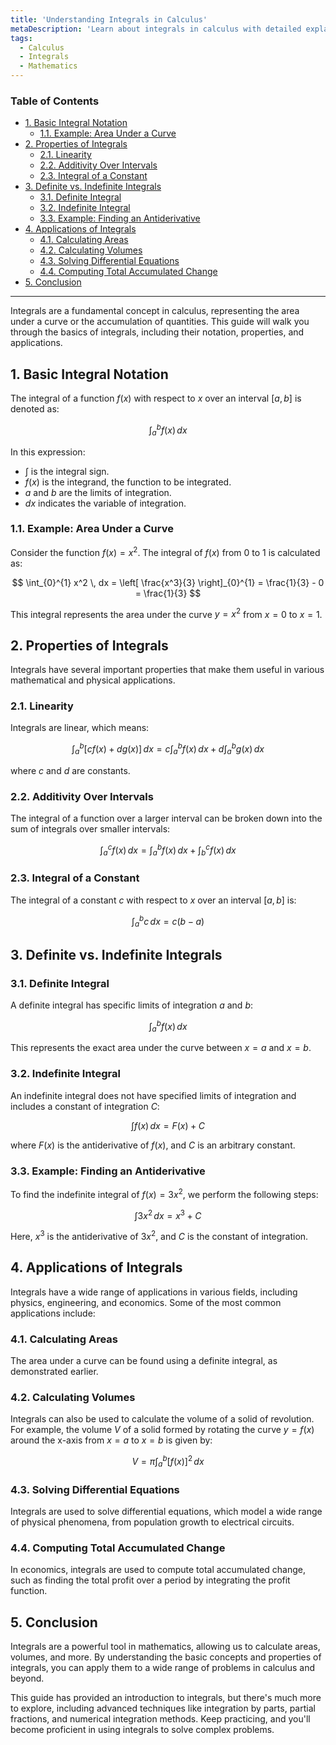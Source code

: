 ```yaml
---
title: 'Understanding Integrals in Calculus'
metaDescription: 'Learn about integrals in calculus with detailed explanations and examples using LaTeX for mathematical notation.'
tags:
  - Calculus
  - Integrals
  - Mathematics
---
```

### Table of Contents
+ [1. Basic Integral Notation](#1-basic-integral-notation)
  + [1.1. Example: Area Under a Curve](#11-example-area-under-a-curve)
+ [2. Properties of Integrals](#2-properties-of-integrals)
  + [2.1. Linearity](#21-linearity)
  + [2.2. Additivity Over Intervals](#22-additivity-over-intervals)
  + [2.3. Integral of a Constant](#23-integral-of-a-constant)
+ [3. Definite vs. Indefinite Integrals](#3-definite-vs-indefinite-integrals)
  + [3.1. Definite Integral](#31-definite-integral)
  + [3.2. Indefinite Integral](#32-indefinite-integral)
  + [3.3. Example: Finding an Antiderivative](#33-example-finding-an-antiderivative)
+ [4. Applications of Integrals](#4-applications-of-integrals)
  + [4.1. Calculating Areas](#41-calculating-areas)
  + [4.2. Calculating Volumes](#42-calculating-volumes)
  + [4.3. Solving Differential Equations](#43-solving-differential-equations)
  + [4.4. Computing Total Accumulated Change](#44-computing-total-accumulated-change)
+ [5. Conclusion](#5-conclusion)
---




Integrals are a fundamental concept in calculus, representing the area under a curve or the accumulation of quantities. This guide will walk you through the basics of integrals, including their notation, properties, and applications.

## 1. Basic Integral Notation

The integral of a function $f(x)$ with respect to $x$ over an interval $[a, b]$ is denoted as:

$$
\int_{a}^{b} f(x) \, dx
$$

In this expression:

- $\int$ is the integral sign.
- $f(x)$ is the integrand, the function to be integrated.
- $a$ and $b$ are the limits of integration.
- $dx$ indicates the variable of integration.

### 1.1. Example: Area Under a Curve

Consider the function $f(x) = x^2$. The integral of $f(x)$ from 0 to 1 is calculated as:

$$
\int_{0}^{1} x^2 \, dx = \left[ \frac{x^3}{3} \right]_{0}^{1} = \frac{1}{3} - 0 = \frac{1}{3}
$$

This integral represents the area under the curve $y = x^2$ from $x = 0$ to $x = 1$.

## 2. Properties of Integrals

Integrals have several important properties that make them useful in various mathematical and physical applications.

### 2.1. Linearity

Integrals are linear, which means:

$$
\int_{a}^{b} [cf(x) + dg(x)] \, dx = c\int_{a}^{b} f(x) \, dx + d\int_{a}^{b} g(x) \, dx
$$

where $c$ and $d$ are constants.

### 2.2. Additivity Over Intervals

The integral of a function over a larger interval can be broken down into the sum of integrals over smaller intervals:

$$
\int_{a}^{c} f(x) \, dx = \int_{a}^{b} f(x) \, dx + \int_{b}^{c} f(x) \, dx
$$

### 2.3. Integral of a Constant

The integral of a constant $c$ with respect to $x$ over an interval $[a, b]$ is:

$$
\int_{a}^{b} c \, dx = c(b - a)
$$

## 3. Definite vs. Indefinite Integrals

### 3.1. Definite Integral

A definite integral has specific limits of integration $a$ and $b$:

$$
\int_{a}^{b} f(x) \, dx
$$

This represents the exact area under the curve between $x = a$ and $x = b$.

### 3.2. Indefinite Integral

An indefinite integral does not have specified limits of integration and includes a constant of integration $C$:

$$
\int f(x) \, dx = F(x) + C
$$

where $F(x)$ is the antiderivative of $f(x)$, and $C$ is an arbitrary constant.

### 3.3. Example: Finding an Antiderivative

To find the indefinite integral of $f(x) = 3x^2$, we perform the following steps:

$$
\int 3x^2 \, dx = x^3 + C
$$

Here, $x^3$ is the antiderivative of $3x^2$, and $C$ is the constant of integration.

## 4. Applications of Integrals

Integrals have a wide range of applications in various fields, including physics, engineering, and economics. Some of the most common applications include:

### 4.1. Calculating Areas

The area under a curve can be found using a definite integral, as demonstrated earlier.

### 4.2. Calculating Volumes

Integrals can also be used to calculate the volume of a solid of revolution. For example, the volume $V$ of a solid formed by rotating the curve $y = f(x)$ around the x-axis from $x = a$ to $x = b$ is given by:

$$
V = \pi \int_{a}^{b} [f(x)]^2 \, dx
$$

### 4.3. Solving Differential Equations

Integrals are used to solve differential equations, which model a wide range of physical phenomena, from population growth to electrical circuits.

### 4.4. Computing Total Accumulated Change

In economics, integrals are used to compute total accumulated change, such as finding the total profit over a period by integrating the profit function.

## 5. Conclusion

Integrals are a powerful tool in mathematics, allowing us to calculate areas, volumes, and more. By understanding the basic concepts and properties of integrals, you can apply them to a wide range of problems in calculus and beyond.

This guide has provided an introduction to integrals, but there's much more to explore, including advanced techniques like integration by parts, partial fractions, and numerical integration methods. Keep practicing, and you'll become proficient in using integrals to solve complex problems.
